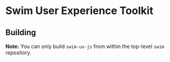 # Swim User Experience Toolkit

## Building

**Note:** You can only build `swim-ux-js` from within the top-level `swim`
repository.
